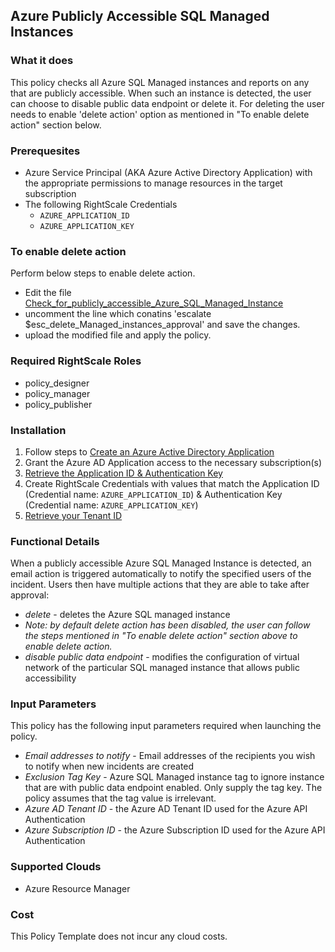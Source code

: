 ## Azure Publicly Accessible SQL Managed Instances

### What it does

This policy checks all Azure SQL Managed instances and reports on any that are publicly accessible. When such an instance is detected, the user can choose to disable public data endpoint or delete it. For deleting the user needs to enable 'delete action' option as mentioned in "To enable delete action" section below.

### Prerequesites

- Azure Service Principal (AKA Azure Active Directory Application) with the appropriate permissions to manage resources in the target subscription
- The following RightScale Credentials
  - `AZURE_APPLICATION_ID`
  - `AZURE_APPLICATION_KEY`
  
### To enable delete action

Perform below steps to enable delete action.

- Edit the file [Check_for_publicly_accessible_Azure_SQL_Managed_Instance](https://github.com/rightscale/policy_templates/tree/master/security/azure/sql_publicly_accessible_managed_instance)
- uncomment the line which conatins 'escalate $esc_delete_Managed_instances_approval' and save the changes.
- upload the modified file and apply the policy.

### Required RightScale Roles
- policy_designer
- policy_manager
- policy_publisher

### Installation

1. Follow steps to [Create an Azure Active Directory Application](https://docs.microsoft.com/en-us/azure/azure-resource-manager/resource-group-create-service-principal-portal#create-an-azure-active-directory-application)
1. Grant the Azure AD Application access to the necessary subscription(s)
1. [Retrieve the Application ID & Authentication Key](https://docs.microsoft.com/en-us/azure/azure-resource-manager/resource-group-create-service-principal-portal#get-application-id-and-authentication-key)
1. Create RightScale Credentials with values that match the Application ID (Credential name: `AZURE_APPLICATION_ID`) & Authentication Key (Credential name: `AZURE_APPLICATION_KEY`)
1. [Retrieve your Tenant ID](https://docs.microsoft.com/en-us/azure/azure-resource-manager/resource-group-create-service-principal-portal#get-tenant-id)

### Functional Details

When a publicly accessible Azure SQL Managed Instance is detected, an email action is triggered automatically to notify the specified users of the incident. Users then have multiple actions that they are able to take after approval:
- *delete* - deletes the Azure SQL managed instance
- *Note: by default *delete* action has been disabled, the user can follow the steps mentioned in "To enable delete action" section above to enable delete action.*
- *disable public data endpoint* - modifies the configuration of virtual network of the particular SQL managed instance that allows public accessibility

### Input Parameters

This policy has the following input parameters required when launching the policy.

- *Email addresses to notify* - Email addresses of the recipients you wish to notify when new incidents are created
- *Exclusion Tag Key* - Azure SQL Managed instance tag to ignore instance that are with public data endpoint enabled. Only supply the tag key. The policy assumes that the tag value is irrelevant.
- *Azure AD Tenant ID* - the Azure AD Tenant ID used for the Azure API Authentication
- *Azure Subscription ID* - the Azure Subscription ID used for the Azure API Authentication

### Supported Clouds

- Azure Resource Manager

### Cost

This Policy Template does not incur any cloud costs.
